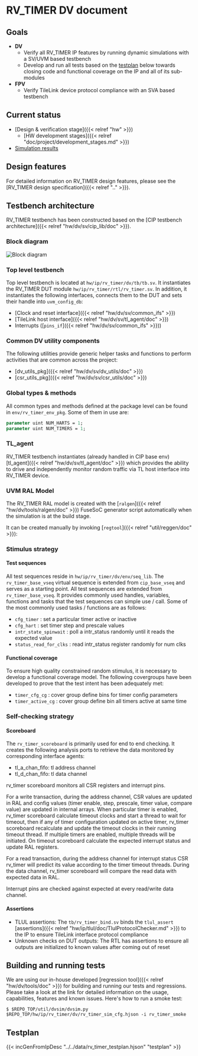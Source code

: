 # RV_TIMER DV document

## Goals
* **DV**
  * Verify all RV_TIMER IP features by running dynamic simulations with a SV/UVM based testbench
  * Develop and run all tests based on the [testplan](#testplan) below towards closing code and functional coverage on the IP and all of its sub-modules
* **FPV**
  * Verify TileLink device protocol compliance with an SVA based testbench

## Current status
* [Design & verification stage]({{< relref "hw" >}})
  * [HW development stages]({{< relref "doc/project/development_stages.md" >}})
* [Simulation results](https://reports.opentitan.org/hw/ip/rv_timer/dv/latest/results.html)

## Design features
For detailed information on RV_TIMER design features, please see the [RV_TIMER design specification]({{< relref ".." >}}).

## Testbench architecture
RV_TIMER testbench has been constructed based on the [CIP testbench architecture]({{< relref "hw/dv/sv/cip_lib/doc" >}}).

### Block diagram
![Block diagram](tb.svg)

### Top level testbench
Top level testbench is located at `hw/ip/rv_timer/dv/tb/tb.sv`. It instantiates the RV_TIMER DUT module `hw/ip/rv_timer/rtl/rv_timer.sv`.
In addition, it instantiates the following interfaces, connects them to the DUT and sets their handle into `uvm_config_db`:
* [Clock and reset interface]({{< relref "hw/dv/sv/common_ifs" >}})
* [TileLink host interface]({{< relref "hw/dv/sv/tl_agent/doc" >}})
* Interrupts ([`pins_if`]({{< relref "hw/dv/sv/common_ifs" >}}))

### Common DV utility components
The following utilities provide generic helper tasks and functions to perform activities that are common across the project:
* [dv_utils_pkg]({{< relref "hw/dv/sv/dv_utils/doc" >}})
* [csr_utils_pkg]({{< relref "hw/dv/sv/csr_utils/doc" >}})

### Global types & methods
All common types and methods defined at the package level can be found in `env/rv_timer_env_pkg`.
Some of them in use are:
```systemverilog
parameter uint NUM_HARTS = 1;
parameter uint NUM_TIMERS = 1;
```

### TL_agent
RV_TIMER testbench instantiates (already handled in CIP base env) [tl_agent]({{< relref "hw/dv/sv/tl_agent/doc" >}})
which provides the ability to drive and independently monitor random traffic via
TL host interface into RV_TIMER device.

### UVM RAL Model
The RV_TIMER RAL model is created with the [`ralgen`]({{< relref "hw/dv/tools/ralgen/doc" >}}) FuseSoC generator script automatically when the simulation is at the build stage.

It can be created manually by invoking [`regtool`]({{< relref "util/reggen/doc" >}}):

### Stimulus strategy
#### Test sequences
All test sequences reside in `hw/ip/rv_timer/dv/env/seq_lib`.
The `rv_timer_base_vseq` virtual sequence is extended from `cip_base_vseq` and serves as a starting point.
All test sequences are extended from `rv_timer_base_vseq`.
It provides commonly used handles, variables, functions and tasks that the test sequences can simple use / call.
Some of the most commonly used tasks / functions are as follows:
* `cfg_timer`            : set a particular timer active or inactive
* `cfg_hart`             : set timer step and prescale values
* `intr_state_spinwait`  : poll a intr_status randomly until it reads the expected value
* `status_read_for_clks` : read intr_status register randomly for num clks

#### Functional coverage
To ensure high quality constrained random stimulus, it is necessary to develop a functional coverage model.
The following covergroups have been developed to prove that the test intent has been adequately met:
* `timer_cfg_cg`    : cover group define bins for timer config parameters
* `timer_active_cg` : cover group define bin all timers active at same time

### Self-checking strategy
#### Scoreboard
The `rv_timer_scoreboard` is primarily used for end to end checking.
It creates the following analysis ports to retrieve the data monitored by corresponding interface agents:
* tl_a_chan_fifo: tl address channel
* tl_d_chan_fifo: tl data channel

rv_timer scoreboard monitors all CSR registers and interrupt pins.

For a write transaction, during the address channel, CSR values are updated in RAL and config values (timer enable, step, prescale, timer value, compare value) are updated in internal arrays.
When particular timer is enabled, rv_timer scoreboard calculate timeout clocks and start a thread to wait for timeout, then if any of timer configuration updated on active timer, rv_timer scoreboard recalculate and update the timeout clocks in their running timeout thread.
If multiple timers are enabled, multiple threads will be initiated. On timeout scoreboard calculate the expected interrupt status and update RAL registers.

For a read transaction, during the address channel for interrupt status CSR rv_timer will predict its value according to the timer timeout threads.
During the data channel, rv_timer scoreboard will compare the read data with expected data in RAL.

Interrupt pins are checked against expected at every read/write data channel.

#### Assertions
* TLUL assertions: The `tb/rv_timer_bind.sv` binds the `tlul_assert` [assertions]({{< relref "hw/ip/tlul/doc/TlulProtocolChecker.md" >}}) to the IP to ensure TileLink interface protocol compliance
* Unknown checks on DUT outputs: The RTL has assertions to ensure all outputs are initialized to known values after coming out of reset

## Building and running tests
We are using our in-house developed [regression tool]({{< relref "hw/dv/tools/doc" >}}) for building and running our tests and regressions.
Please take a look at the link for detailed information on the usage, capabilities, features and known issues.
Here's how to run a smoke test:
```console
$ $REPO_TOP/util/dvsim/dvsim.py $REPO_TOP/hw/ip/rv_timer/dv/rv_timer_sim_cfg.hjson -i rv_timer_smoke
```

## Testplan
{{< incGenFromIpDesc "../../data/rv_timer_testplan.hjson" "testplan" >}}
